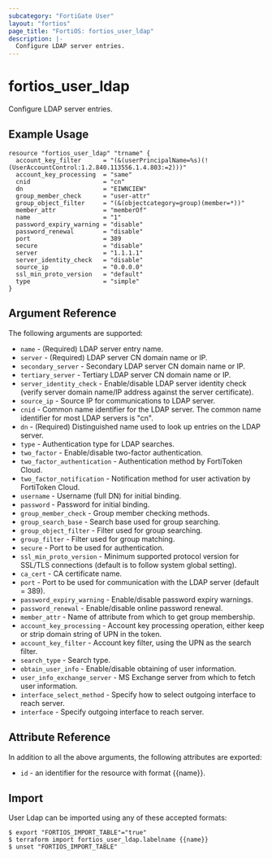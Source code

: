 ```yaml
---
subcategory: "FortiGate User"
layout: "fortios"
page_title: "FortiOS: fortios_user_ldap"
description: |-
  Configure LDAP server entries.
---
```


# fortios_user_ldap
Configure LDAP server entries.

## Example Usage

```hcl
resource "fortios_user_ldap" "trname" {
  account_key_filter      = "(&(userPrincipalName=%s)(!(UserAccountControl:1.2.840.113556.1.4.803:=2)))"
  account_key_processing  = "same"
  cnid                    = "cn"
  dn                      = "EIWNCIEW"
  group_member_check      = "user-attr"
  group_object_filter     = "(&(objectcategory=group)(member=*))"
  member_attr             = "memberOf"
  name                    = "1"
  password_expiry_warning = "disable"
  password_renewal        = "disable"
  port                    = 389
  secure                  = "disable"
  server                  = "1.1.1.1"
  server_identity_check   = "disable"
  source_ip               = "0.0.0.0"
  ssl_min_proto_version   = "default"
  type                    = "simple"
}
```

## Argument Reference

The following arguments are supported:

* `name` - (Required) LDAP server entry name.
* `server` - (Required) LDAP server CN domain name or IP.
* `secondary_server` - Secondary LDAP server CN domain name or IP.
* `tertiary_server` - Tertiary LDAP server CN domain name or IP.
* `server_identity_check` - Enable/disable LDAP server identity check (verify server domain name/IP address against the server certificate).
* `source_ip` - Source IP for communications to LDAP server.
* `cnid` - Common name identifier for the LDAP server. The common name identifier for most LDAP servers is "cn".
* `dn` - (Required) Distinguished name used to look up entries on the LDAP server.
* `type` - Authentication type for LDAP searches.
* `two_factor` - Enable/disable two-factor authentication.
* `two_factor_authentication` - Authentication method by FortiToken Cloud.
* `two_factor_notification` - Notification method for user activation by FortiToken Cloud.
* `username` - Username (full DN) for initial binding.
* `password` - Password for initial binding.
* `group_member_check` - Group member checking methods.
* `group_search_base` - Search base used for group searching.
* `group_object_filter` - Filter used for group searching.
* `group_filter` - Filter used for group matching.
* `secure` - Port to be used for authentication.
* `ssl_min_proto_version` - Minimum supported protocol version for SSL/TLS connections (default is to follow system global setting).
* `ca_cert` - CA certificate name.
* `port` - Port to be used for communication with the LDAP server (default = 389).
* `password_expiry_warning` - Enable/disable password expiry warnings.
* `password_renewal` - Enable/disable online password renewal.
* `member_attr` - Name of attribute from which to get group membership.
* `account_key_processing` - Account key processing operation, either keep or strip domain string of UPN in the token.
* `account_key_filter` - Account key filter, using the UPN as the search filter.
* `search_type` - Search type.
* `obtain_user_info` - Enable/disable obtaining of user information.
* `user_info_exchange_server` - MS Exchange server from which to fetch user information.
* `interface_select_method` - Specify how to select outgoing interface to reach server.
* `interface` - Specify outgoing interface to reach server.


## Attribute Reference

In addition to all the above arguments, the following attributes are exported:
* `id` - an identifier for the resource with format {{name}}.

## Import

User Ldap can be imported using any of these accepted formats:
```
$ export "FORTIOS_IMPORT_TABLE"="true"
$ terraform import fortios_user_ldap.labelname {{name}}
$ unset "FORTIOS_IMPORT_TABLE"
```
